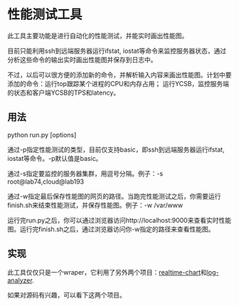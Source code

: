 # 性能测试工具
此工具主要功能是进行自动化的性能测试，并能实时画出性能图。

目前只能利用ssh到远端服务器运行ifstat, iostat等命令来监控服务器状态，通过分析这些命令的输出实时画出性能图并保存到日志中。

不过，以后可以很方便的添加新的命令，并解析输入内容来画出性能图。计划中要添加的命令：运行top跟踪某个进程的CPU和内存占用； 运行YCSB，监控服务端的状态和客户端YCSB的TPS和latency。
## 用法
python run.py [options]

通过-p指定性能测试的类型，目前仅支持basic，即ssh到远端服务器运行ifstat, iostat等命令。-p默认值是basic。

通过-s指定要监控的服务器集群，用逗号分隔。例子：-s root@lab74,cloud@lab193

通过-w指定最后保存性能图的网页的路径。当跑完性能测试之后，你需要运行finish.sh来结束性能测试，并保存性能图。例子：-w /var/www

运行完run.py之后，你可以通过浏览器访问http://localhost:9000来查看实时性能图。运行完finish.sh之后，通过浏览器访问你-w指定的路径来查看性能图。
## 实现
此工具仅仅只是一个wraper，它利用了另外两个项目：[realtime-chart](https://github.com/cloud-fan/realtime-chart)和[log-analyzer](https://github.com/cloud-fan/log-analyzer).

如果对源码有兴趣，可以看下这两个项目。